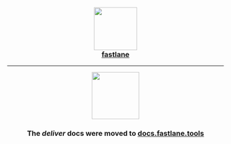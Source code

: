 <section>
  <h3 align="center">
  <a href="https://docs.fastlane.tools/actions/deliver/">
    <img src="https://raw.githubusercontent.com/fastlane/fastlane/master/fastlane/assets/fastlane.png" width="100" />
    <br />
    fastlane
  </a>
</h3>
</section>  

------

<section>
<p align="center">
  <a href="https://docs.fastlane.tools/actions/deliver/">
    <img src="https://raw.githubusercontent.com/fastlane/fastlane/master/deliver/assets/deliver.png" height="110">
  </a>
</p>
</section>

<section>
<h3 align="center">The <i>deliver</i> docs were moved to <a href='https://docs.fastlane.tools/actions/deliver/'>docs.fastlane.tools</a></h3>
</section>
